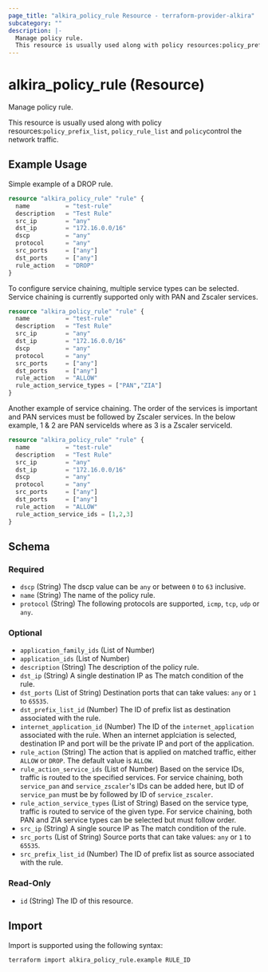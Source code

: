 ```yaml
---
page_title: "alkira_policy_rule Resource - terraform-provider-alkira"
subcategory: ""
description: |-
  Manage policy rule.
  This resource is usually used along with policy resources:policy_prefix_list, policy_rule_list and policycontrol the network traffic.
---
```


# alkira_policy_rule (Resource)

Manage policy rule.

This resource is usually used along with policy resources:`policy_prefix_list`, `policy_rule_list` and `policy`control the network traffic.

## Example Usage

Simple example of a DROP rule.

```terraform
resource "alkira_policy_rule" "rule" {
  name          = "test-rule"
  description   = "Test Rule"
  src_ip        = "any"
  dst_ip        = "172.16.0.0/16"
  dscp          = "any"
  protocol      = "any"
  src_ports     = ["any"]
  dst_ports     = ["any"]
  rule_action   = "DROP"
}
```

To configure service chaining, multiple service types can be selected. Service chaining is currently supported only with PAN and Zscaler services.

```terraform
resource "alkira_policy_rule" "rule" {
  name          = "test-rule"
  description   = "Test Rule"
  src_ip        = "any"
  dst_ip        = "172.16.0.0/16"
  dscp          = "any"
  protocol      = "any"
  src_ports     = ["any"]
  dst_ports     = ["any"]
  rule_action   = "ALLOW"
  rule_action_service_types = ["PAN","ZIA"]
}
```

Another example of service chaining. The order of the services is important and PAN services must be followed by Zscaler services. In the below example, 1 & 2 are PAN serviceIds where as 3 is a Zscaler serviceId.

```terraform
resource "alkira_policy_rule" "rule" {
  name          = "test-rule"
  description   = "Test Rule"
  src_ip        = "any"
  dst_ip        = "172.16.0.0/16"
  dscp          = "any"
  protocol      = "any"
  src_ports     = ["any"]
  dst_ports     = ["any"]
  rule_action   = "ALLOW"
  rule_action_service_ids = [1,2,3]
}
```

<!-- schema generated by tfplugindocs -->
## Schema

### Required

- `dscp` (String) The dscp value can be `any` or between `0` to `63` inclusive.
- `name` (String) The name of the policy rule.
- `protocol` (String) The following protocols are supported, `icmp`, `tcp`, `udp` or `any`.

### Optional

- `application_family_ids` (List of Number)
- `application_ids` (List of Number)
- `description` (String) The description of the policy rule.
- `dst_ip` (String) A single destination IP as The match condition of the rule.
- `dst_ports` (List of String) Destination ports that can take values: `any` or `1` to `65535`.
- `dst_prefix_list_id` (Number) The ID of prefix list as destination associated with the rule.
- `internet_application_id` (Number) The ID of the `internet_application` associated with the rule. When an internet applciation is selected, destination IP and port will be the private IP and port of the application.
- `rule_action` (String) The action that is applied on matched traffic, either `ALLOW` or `DROP`. The default value is `ALLOW`.
- `rule_action_service_ids` (List of Number) Based on the service IDs, traffic is routed to the specified services. For service chaining, both `service_pan` and `service_zscaler`'s IDs can be added here, but ID of `service_pan` must be by followed by ID of `service_zscaler`.
- `rule_action_service_types` (List of String) Based on the service type, traffic is routed to service of the given type. For service chaining, both PAN and ZIA service types can be selected but must follow order.
- `src_ip` (String) A single source IP as The match condition of the rule.
- `src_ports` (List of String) Source ports that can take values: `any` or `1` to `65535`.
- `src_prefix_list_id` (Number) The ID of prefix list as source associated with the rule.

### Read-Only

- `id` (String) The ID of this resource.

## Import

Import is supported using the following syntax:

```shell
terraform import alkira_policy_rule.example RULE_ID
```
